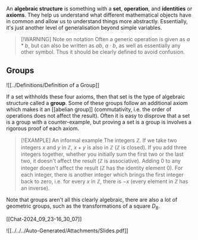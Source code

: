 An **algebraic structure** is something with a **set**, **operation**, and **identities** or **axioms**. They help us understand what different mathematical objects have in common and allow us to understand things more abstractly. Essentially, it's just another level of generalisation beyond simple variables.

> [!WARNING] Note on notation
> Often a generic operation is given as $a*b$, but can also be written as $ab$, $a\cdot b$, as well as essentially any other symbol. Thus it should be clearly defined to avoid confusion.

## Groups

![[../Definitions/Definition of a Group]]

If a set withholds these four axioms, then that set is the type of algebraic structure called a **group**. Some of these groups follow an additional axiom which makes it an [[abelian group]] (commutativity, i.e. the order of operations does not affect the result). Often it is easy to disprove that a set is a group with a counter-example, but proving a set is a group is involves a rigorous proof of each axiom.

> [!EXAMPLE] An informal example
> The integers $\mathbb{Z}$. If we take two integers $x$ and $y$ in $\mathbb{Z}$, $x+y$ is also in $\mathbb{Z}$ ($\mathbb{Z}$ is closed). If you add three integers together, whether you initially sum the first two or the last two, it doesn't affect the result ($\mathbb{Z}$ is associative). Adding $0$ to any integer doesn't affect the result ($\mathbb{Z}$ has the identity element $0$). For each integer, there is another integer which brings the first integer back to zero, i.e. for every $x$ in $\mathbb{Z}$, there is $-x$ (every element in $\mathbb{Z}$ has an inverse).

Note that groups aren't all this clearly algebraic, there are also a lot of geometric groups, such as the transformations of a square $D_{8}$.

[[Chat-2024_09_23-16_30_07]]

![[../../../Auto-Generated/Attachments/Slides.pdf]]